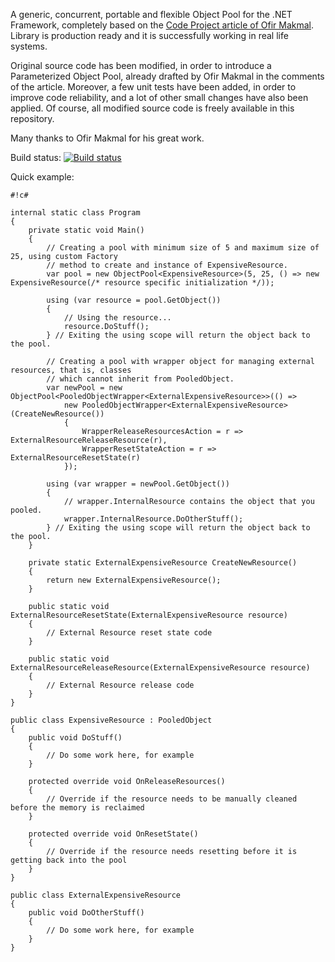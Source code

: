 A generic, concurrent, portable and flexible Object Pool for the .NET Framework, completely based on the [Code Project article of Ofir Makmal](http://www.codeproject.com/Articles/535735/Implementing-a-Generic-Object-Pool-in-NET).
Library is production ready and it is successfully working in real life systems.

Original source code has been modified, in order to introduce a Parameterized Object Pool, already drafted by Ofir Makmal in the comments of the article. 
Moreover, a few unit tests have been added, in order to improve code reliability, and a lot of other small changes have also been applied. 
Of course, all modified source code is freely available in this repository.

Many thanks to Ofir Makmal for his great work.

Build status: [![Build status](https://ci.appveyor.com/api/projects/status/xaon6fgwal0vjbhl)](https://ci.appveyor.com/project/pomma89/objectpool)

Quick example:


```
#!c#

internal static class Program
{
    private static void Main()
    {
        // Creating a pool with minimum size of 5 and maximum size of 25, using custom Factory
        // method to create and instance of ExpensiveResource.
        var pool = new ObjectPool<ExpensiveResource>(5, 25, () => new ExpensiveResource(/* resource specific initialization */));

        using (var resource = pool.GetObject())
        {
            // Using the resource...
            resource.DoStuff();
        } // Exiting the using scope will return the object back to the pool.

        // Creating a pool with wrapper object for managing external resources, that is, classes
        // which cannot inherit from PooledObject.
        var newPool = new ObjectPool<PooledObjectWrapper<ExternalExpensiveResource>>(() =>
            new PooledObjectWrapper<ExternalExpensiveResource>(CreateNewResource())
            {
                WrapperReleaseResourcesAction = r => ExternalResourceReleaseResource(r),
                WrapperResetStateAction = r => ExternalResourceResetState(r)
            });

        using (var wrapper = newPool.GetObject())
        {
            // wrapper.InternalResource contains the object that you pooled.
            wrapper.InternalResource.DoOtherStuff();
        } // Exiting the using scope will return the object back to the pool.
    }

    private static ExternalExpensiveResource CreateNewResource()
    {
        return new ExternalExpensiveResource();
    }

    public static void ExternalResourceResetState(ExternalExpensiveResource resource)
    {
        // External Resource reset state code
    }

    public static void ExternalResourceReleaseResource(ExternalExpensiveResource resource)
    {
        // External Resource release code
    }
}

public class ExpensiveResource : PooledObject
{
    public void DoStuff()
    {
        // Do some work here, for example
    }

    protected override void OnReleaseResources()
    {
        // Override if the resource needs to be manually cleaned before the memory is reclaimed
    }

    protected override void OnResetState()
    {
        // Override if the resource needs resetting before it is getting back into the pool
    }
}

public class ExternalExpensiveResource
{
    public void DoOtherStuff()
    {
        // Do some work here, for example
    }
}
```